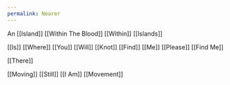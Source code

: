 ```yaml
---
permalink: Nearer
---
```

An [[Island]]
[[Within The Blood]]
[[Within]]
[[Islands]]


[[Is]] [[Where]] [[You]] [[Will]] [[Knot]] 
[[Find]] [[Me]]
[[Please]]
[[Find Me]]

[[There]]

[[Moving]]
[[Still]]
[[I Am]]
[[Movement]]


